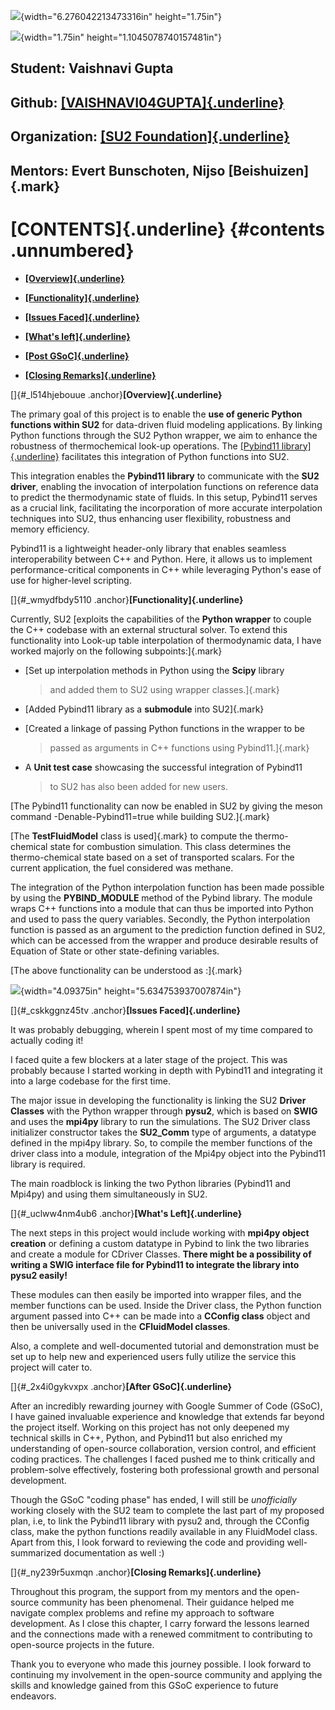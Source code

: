 ![](media/image2.png){width="6.276042213473316in" height="1.75in"}

![](media/image1.png){width="1.75in" height="1.1045078740157481in"}

## Student: Vaishnavi Gupta

## Github: [[VAISHNAVI04GUPTA]{.underline}](https://github.com/VAISHNAVI04GUPTA)

## Organization: [[SU2 Foundation]{.underline}](https://su2code.github.io/)

## Mentors: Evert Bunschoten, Nijso [Beishuizen]{.mark}

# **[CONTENTS]{.underline}** {#contents .unnumbered}

- [**[Overview]{.underline}**](#_l514hjebouue)

- [**[Functionality]{.underline}**](#_wmydfbdy5110)

- [**[Issues Faced]{.underline}**](#_cskkggnz45tv)

- [**[What's left]{.underline}**](#_uclww4nm4ub6)

- [**[Post GSoC]{.underline}**](#_2x4i0gykvxpx)

- [**[Closing Remarks]{.underline}**](#_ny239r5uxmqn)

[]{#_l514hjebouue .anchor}**[Overview]{.underline}**

The primary goal of this project is to enable the **use of generic
Python functions within SU2** for data-driven fluid modeling
applications. By linking Python functions through the SU2 Python
wrapper, we aim to enhance the robustness of thermochemical look-up
operations. The [[Pybind11
library]{.underline}](https://github.com/pybind/pybind11) facilitates
this integration of Python functions into SU2.

This integration enables the **Pybind11 library** to communicate with
the **SU2 driver**, enabling the invocation of interpolation functions
on reference data to predict the thermodynamic state of fluids. In this
setup, Pybind11 serves as a crucial link, facilitating the incorporation
of more accurate interpolation techniques into SU2, thus enhancing user
flexibility, robustness and memory efficiency.

Pybind11 is a lightweight header-only library that enables seamless
interoperability between C++ and Python. Here, it allows us to implement
performance-critical components in C++ while leveraging Python\'s ease
of use for higher-level scripting.

[]{#_wmydfbdy5110 .anchor}**[Functionality]{.underline}**

Currently, SU2 [exploits the capabilities of the **Python wrapper** to
couple the C++ codebase with an external structural solver. To extend
this functionality into Look-up table interpolation of thermodynamic
data, I have worked majorly on the following subpoints:]{.mark}

- [Set up interpolation methods in Python using the **Scipy** library
  > and added them to SU2 using wrapper classes.]{.mark}

- [Added Pybind11 library as a **submodule** into SU2]{.mark}

- [Created a linkage of passing Python functions in the wrapper to be
  > passed as arguments in C++ functions using Pybind11.]{.mark}

- A **Unit test case** showcasing the successful integration of Pybind11
  > to SU2 has also been added for new users.

[The Pybind11 functionality can now be enabled in SU2 by giving the
meson command -Denable-Pybind11=true while building SU2.]{.mark}

[The **TestFluidModel** class is used]{.mark} to compute the
thermo-chemical state for combustion simulation. This class determines
the thermo-chemical state based on a set of transported scalars. For the
current application, the fuel considered was methane.

The integration of the Python interpolation function has been made
possible by using the **PYBIND_MODULE** method of the Pybind library.
The module wraps C++ functions into a module that can thus be imported
into Python and used to pass the query variables. Secondly, the Python
interpolation function is passed as an argument to the prediction
function defined in SU2, which can be accessed from the wrapper and
produce desirable results of Equation of State or other state-defining
variables.

[The above functionality can be understood as :]{.mark}

![](media/image3.png){width="4.09375in" height="5.634753937007874in"}

[]{#_cskkggnz45tv .anchor}**[Issues Faced]{.underline}**

It was probably debugging, wherein I spent most of my time compared to
actually coding it!

I faced quite a few blockers at a later stage of the project. This was
probably because I started working in depth with Pybind11 and
integrating it into a large codebase for the first time.

The major issue in developing the functionality is linking the SU2
**Driver Classes** with the Python wrapper through **pysu2**, which is
based on **SWIG** and uses the **mpi4py** library to run the
simulations. The SU2 Driver class initializer constructor takes the
**SU2_Comm** type of arguments, a datatype defined in the mpi4py
library. So, to compile the member functions of the driver class into a
module, integration of the Mpi4py object into the Pybind11 library is
required.

The main roadblock is linking the two Python libraries (Pybind11 and
Mpi4py) and using them simultaneously in SU2.

[]{#_uclww4nm4ub6 .anchor}**[What's Left]{.underline}**

The next steps in this project would include working with **mpi4py
object creation** or defining a custom datatype in Pybind to link the
two libraries and create a module for CDriver Classes. **There might be
a possibility of writing a SWIG interface file for Pybind11 to integrate
the library into pysu2 easily!**

These modules can then easily be imported into wrapper files, and the
member functions can be used. Inside the Driver class, the Python
function argument passed into C++ can be made into a **CConfig class**
object and then be universally used in the **CFluidModel classes**.

Also, a complete and well-documented tutorial and demonstration must be
set up to help new and experienced users fully utilize the service this
project will cater to.

[]{#_2x4i0gykvxpx .anchor}**[After GSoC]{.underline}**

After an incredibly rewarding journey with Google Summer of Code (GSoC),
I have gained invaluable experience and knowledge that extends far
beyond the project itself. Working on this project has not only deepened
my technical skills in C++, Python, and Pybind11 but also enriched my
understanding of open-source collaboration, version control, and
efficient coding practices. The challenges I faced pushed me to think
critically and problem-solve effectively, fostering both professional
growth and personal development.

Though the GSoC \"coding phase\" has ended, I will still be
*unofficially* working closely with the SU2 team to complete the last
part of my proposed plan, i.e, to link the Pybind11 library with pysu2
and, through the CConfig class, make the python functions readily
available in any FluidModel class. Apart from this, I look forward to
reviewing the code and providing well-summarized documentation as well
:)

[]{#_ny239r5uxmqn .anchor}**[Closing Remarks]{.underline}**

Throughout this program, the support from my mentors and the open-source
community has been phenomenal. Their guidance helped me navigate complex
problems and refine my approach to software development. As I close this
chapter, I carry forward the lessons learned and the connections made
with a renewed commitment to contributing to open-source projects in the
future.

Thank you to everyone who made this journey possible. I look forward to
continuing my involvement in the open-source community and applying the
skills and knowledge gained from this GSoC experience to future
endeavors.
